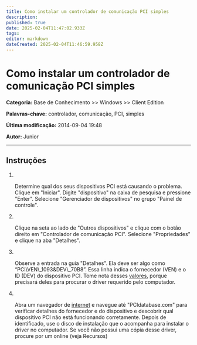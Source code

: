 ```yaml
---
title: Como instalar um controlador de comunicação PCI simples
description: 
published: true
date: 2025-02-04T11:47:02.933Z
tags: 
editor: markdown
dateCreated: 2025-02-04T11:46:59.958Z
---
```


# Como instalar um controlador de comunicação PCI simples

**Categoria:** Base de Conhecimento >> Windows >> Client Edition

**Palavras-chave:** controlador, comunicação, PCI, simples

**Última modificação:** 2014-09-04 19:48

**Autor:** Junior

---

<h2 class="instructions"><span>Instruções</span></h2>
<ol class="steps">
<li class="stepwrap"><span class="stepnumber"><br /></span>
<div class="stepmeat">
<div id="HOTWordsTxt">
<p class="intelliTXT">Determine qual dos seus dispositivos PCI está causando o problema. Clique em "Iniciar". Digite "dispositivo" na caixa de pesquisa e pressione "Enter". Selecione "Gerenciador de dispositivos" no grupo "Painel de controle".</p>
</div>
</div>
</li>
<li class="stepwrap"><span class="stepnumber"><br /></span>
<div class="stepmeat">
<div id="HOTWordsTxt">
<p class="intelliTXT">Clique na seta ao lado de "Outros dispositivos" e clique com o botão direito em "Controlador de comunicação PCI". Selecione "Propriedades" e clique na aba "Detalhes".</p>
</div>
</div>
</li>
<li class="stepwrap"><span class="stepnumber"><br /></span>
<div class="stepmeat">
<div id="HOTWordsTxt">
<p class="intelliTXT">Observe a entrada na guia "Detalhes". Ela deve ser algo como “PCI\VEN\_1093&DEV\_70B8”. Essa linha indica o fornecedor (VEN) e o ID (DEV) do dispositivo PCI. Tome nota desses <a href="http://www.ehow.com.br/instalar-controlador-comunicacao-pci-simples-como\_44385/#" rel="nofollow">valores</a>, porque precisará deles para procurar o driver requerido pelo computador.</p>
</div>
</div>
</li>
<li class="stepwrap"><span class="stepnumber"><br /></span>
<div class="stepmeat">
<div id="HOTWordsTxt">
<p class="intelliTXT">Abra um navegador de <a href="http://www.ehow.com.br/instalar-controlador-comunicacao-pci-simples-como\_44385/#" rel="nofollow">internet</a> e navegue até "PCIdatabase.com" para verificar detalhes do fornecedor e do dispositivo e descobrir qual dispositivo PCI não está funcionando corretamente. Depois de identificado, use o disco de instalação que o acompanha para instalar o driver no computador. Se você não possui uma cópia desse driver, procure por um online (veja Recursos)</p>
<p class="intelliTXT"> </p>
</div>
</div>
</li>
</ol>
